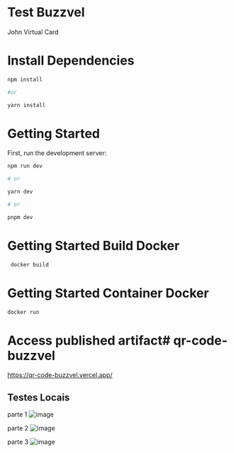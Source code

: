 # Test Buzzvel

John Virtual Card

# Install Dependencies

```bash
npm install 

#or 

yarn install
```
# Getting Started
First, run the development server:

```bash
npm run dev

# or 

yarn dev 

# or

pnpm dev

```


# Getting Started Build Docker

```bash
 docker build
```

# Getting Started Container Docker

```bash
docker run
```


# Access published artifact# qr-code-buzzvel

https://qr-code-buzzvel.vercel.app/

## Testes Locais
 parte 1
![image](https://user-images.githubusercontent.com/42346207/225956677-93e09aa8-193f-4b24-bf7a-13442ac66434.png)

parte 2
![image](https://user-images.githubusercontent.com/42346207/225956914-a85038d8-a670-4c80-a885-520d7851f113.png)

parte 3
![image](https://user-images.githubusercontent.com/42346207/225957047-8fc60b64-d60e-4ad8-b812-2e76465e616e.png)


